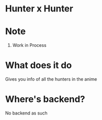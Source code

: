 
# Hunter x Hunter

# Note
1. Work in Process

# What does it do
Gives you info of all the hunters in the anime

# Where's backend?

No backend as such
